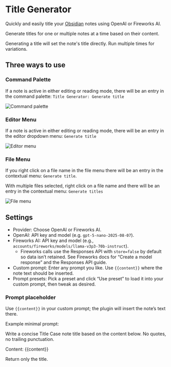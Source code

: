 # Title Generator

Quickly and easily title your [Obsidian](https://obsidian.md) notes using OpenAI or Fireworks AI.

Generate titles for one or multiple notes at a time based on their content.

Generating a title will set the note's title directly. Run multiple times for variations.

## Three ways to use

### Command Palette

If a note is active in either editing or reading mode, there will be an entry in the command palette: `Title Generator: Generate title`

![Command palette](img/command-palette.png)

### Editor Menu

If a note is active in either editing or reading mode, there will be an entry in the editor dropdown menu: `Generate title`

![Editor menu](img/editor-menu.png)

### File Menu

If you right click on a file name in the file menu there will be an entry in the contextual menu: `Generate title`.

With multiple files selected, right click on a file name and there will be an entry in the contextual menu: `Generate titles`

![File menu](img/file-menu.png)

## Settings

- Provider: Choose OpenAI or Fireworks AI.
- OpenAI: API key and model (e.g. `gpt-5-nano-2025-08-07`).
- Fireworks AI: API key and model (e.g., `accounts/fireworks/models/llama-v3p3-70b-instruct`).
  - Fireworks calls use the Responses API with `store=false` by default so data isn’t retained. See Fireworks docs for “Create a model response” and the Responses API guide.
- Custom prompt: Enter any prompt you like. Use `{{content}}` where the note text should be inserted.
- Prompt presets: Pick a preset and click “Use preset” to load it into your custom prompt, then tweak as desired.

### Prompt placeholder

Use `{{content}}` in your custom prompt; the plugin will insert the note’s text there.

Example minimal prompt:

Write a concise Title Case note title based on the content below.
No quotes, no trailing punctuation.

Content:
{{content}}

Return only the title.

